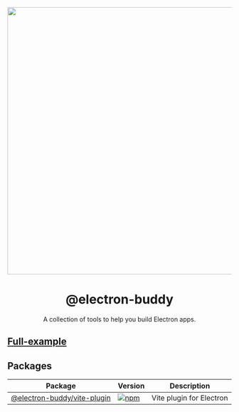 <p align="center">
  <img width="600" src="docs/img/electron-buddy.jpg">
</p>
<div align="center">
  <h1>@electron-buddy</h1>
</div>

<p align="center">
    A collection of tools to help you build Electron apps.
</p>

## [Full-example](https://github.com/livemehere/electron-buddy/tree/master/packages/playground)

## Packages

| Package | Version | Description |
| --- | --- | --- |
|  [@electron-buddy/vite-plugin](https://github.com/livemehere/electron-buddy/tree/master/packages/vite-plugin) | [![npm](https://img.shields.io/npm/v/@electron-buddy/vite-plugin)](https://www.npmjs.com/package/@electron-buddy/vite-plugin) | Vite plugin for Electron |

